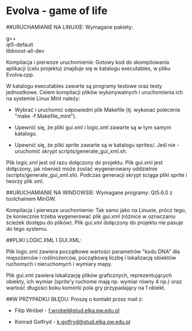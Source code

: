 # Evolva - game of life
 
##URUCHAMIANIE NA LINUXIE: 
Wymagane pakiety: 
 
g++  
qt5-default  
libboost-all-dev 
 
Kompilacja i pierwsze uruchomienie: 
Gotowy kod do skompilowania aplikacji (celu projektu) znajduje się w katalogu executables, w pliku Evolva.cpp. 

W katalogu executables zawarte są programy testowe oraz testy jednostkowe. 
Celem kompilacji plików wykonywalnych i uruchomienia ich na systemie Linux Mint należy:  

* Wybrać i uruchomić odpowiedni plik Makefile (tj. wykonać polecenie "make -f Makefile_mint"). 

* Upewnić się, że pliki gui.xml i logic.xml zawarte są w tym samym katalogu. 

* Upewnić się, że pliki sprite zawarte są w katalogu sprites/. Jeśl nie - uruchomić skrypt scripts/generate_gui_xml.sh. 
 
Plik logic.xml jest od razu dołączony do projektu. Plik gui.xml jest dołączony, jak również może zostać wygenerowany oddzielnie (scripts/generate\_gui\_xml.sh). Podczas generacji skrypt ściąga pliki sprite i tworzy plik xml. 

##URUCHAMIANIE NA WINDOWSIE: 
Wymagane programy: 
Qt5.6.0 z toolchainem MinGW. 
 
Kompilacja i pierwsze uruchomienie: 
Tak samo jako na Linuxie, prócz tego, że koniecznie trzeba wygenerować plik gui.xml (różnice w oznaczaniu ścieżek dostępu do plików). Plik gui.xml dołączony do projektu nie pasuje do tego systemu.
 
##PLIKI LOGIC.XML I GUI.XML: 
 
Plik logic.xml zawiera początkowe wartości parametrów "kodu DNA" dla mięsożerców i roślinożerców, początkową liczbę i lokalizację obiektów ruchomych i nieruchomych i wymiary mapy. 

Plik gui.xml zawiera lokalizację plików graficznych, reprezentujących obiekty, ich wymiar (sprite'y ruchome mają np. wymiar równy 4 np.) oraz wartość długości boku komórki pola gry przypadający na 1 obiekt. 

##W PRZYPADKU BŁĘDU:
Proszę o kontakt przez mail z:
 
* Filip Wróbel - f.wrobel@stud.elka.pw.edu.pl 

* Konrad Gotfryd - k.gotfryd@stud.elka.pw.edu.pl 
